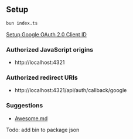 ## Setup

```bash
bun index.ts
```

[Setup Google OAuth 2.0 Client ID](https://console.developers.google.com/apis/credentials)

### Authorized JavaScript origins

- http://localhost:4321

### Authorized redirect URIs

- http://localhost:4321/api/auth/callback/google

### Suggestions

- [Awesome.md](awesome.md)

Todo: add bin to package json
